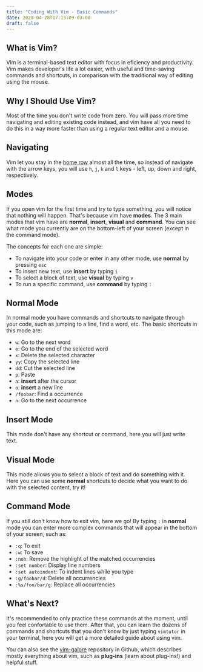 ```yaml
---
title: "Coding With Vim - Basic Commands"
date: 2020-04-28T17:13:09-03:00
draft: false
---
```


## What is Vim?

Vim is a terminal-based text editor with focus in eficiency and productivity. Vim makes developer's life a lot easier, with useful and time-saving commands and shortcuts, in comparison with the traditional way of editing using the mouse.

## Why I Should Use Vim?

Most of the time you don't write code from zero. You will pass more time navigating and editing existing code instead, and vim have all you need to do this in a way more faster than using a regular text editor and a mouse.

## Navigating

Vim let you stay in the [home row](https://www.computerhope.com/jargon/h/hrk.htm) almost all the time, so instead of navigate with the arrow keys, you will use `h`, `j`, `k` and `l` keys - left, up, down and right, respectively.

## Modes

If you open vim for the first time and try to type something, you will notice that nothing will happen. That's because vim have **modes**. The 3 main modes that vim have are **normal**, **insert**, **visual** and **command**. You can see what mode you currently are on the bottom-left of your screen (except in the command mode).

The concepts for each one are simple:

 - To navigate into your code or enter in any other mode, use **normal** by pressing `esc`
 - To insert new text, use **insert** by typing `i`
 - To select a block of text, use **visual** by typing `v`
 - To run a specific command, use **command** by typing `:`

## Normal Mode

In normal mode you have commands and shortcuts to navigate through your code, such as jumping to a line, find a word, etc. The basic shortcuts in this mode are:

 - `w`: Go to the next word
 - `e`: Go to the end of the selected word
 - `x`: Delete the selected character
 - `yy`: Copy the selected line
 - `dd`: Cut the selected line
 - `p`: Paste
 - `a`: **insert** after the cursor
 - `o`: **insert** a new line
 - `/foobar`: Find a occurrence
 - `n`: Go to the next occurrence

## Insert Mode

This mode don't have any shortcut or command, here you will just write text.

## Visual Mode

This mode allows you to select a block of text and do something with it. Here you can use some **normal** shortcuts to decide what you want to do with the selected content, try it!

## Command Mode

If you still don't know how to exit vim, here we go! By typing `:` in **normal** mode you can enter more complex commands that will appear in the bottom of your screen, such as:

 - `:q`: To exit
 - `:w`: To save
 - `:noh`: Remove the highlight of the matched occurrencies
 - `:set number`: Display line numbers
 - `:set autoindent`: To indent lines while you type
 - `:g/foobar/d`: Delete all occurrencies
 - `:%s/foo/bar/g`: Replace all occurrencies

## What's Next?

It's recommended to only practice these commands at the moment, until you feel confortable to use them. After that, you can learn the dozens of commands and shortcuts that you don't know by just typing `vimtutor` in your terminal, here you will get a more detailed guide about using vim.

You can also see the [vim-galore](https://github.com/mhinz/vim-galore#readme) repository in Github, which describes mostly everything about vim, such as **plug-ins** (learn about plug-ins!) and helpful stuff.
